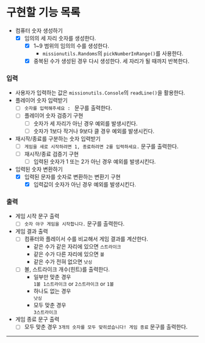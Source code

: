 # 구현할 기능 목록

- 컴퓨터 숫자 생성하기
    - [x] 임의의 세 자리 숫자를 생성한다.
        - [x] 1~9 범위의 임의의 수를 생성한다.
            - `missionutils.Randoms`의 `pickNumberInRange()`를 사용한다.
        - [x] 중복된 수가 생성된 경우 다시 생성한다. 세 자리가 될 때까지 반복한다.

### 입력

- 사용자가 입력하는 값은 `missionutils.Console`의 `readLine()`을 활용한다.
- 플레이어 숫자 입력받기
    - [ ] `숫자를 입력해주세요 : ` 문구를 출력한다.
    - [ ] 플레이어 숫자 검증기 구현
        - [ ] 숫자가 세 자리가 아닌 경우 예외를 발생시킨다.
        - [ ] 숫자가 1보다 작거나 9보다 클 경우 예외를 발생시킨다.
- 재시작/종료를 구분하는 숫자 입력받기
    - [ ] `게임을 새로 시작하려면 1, 종료하려면 2를 입력하세요.` 문구를 출력한다.
    - [ ] 재시작/종료 검증기 구현
        - [ ] 입력된 숫자가 1 또는 2가 아닌 경우 예외를 발생시킨다.
- 입력된 숫자 변환하기
    - [x] 입력된 문자를 숫자로 변환하는 변환기 구현
        - [x] 입력값이 숫자가 아닌 경우 예외를 발생시킨다.

### 출력

- 게임 시작 문구 출력
    - [ ] `숫자 야구 게임을 시작합니다.` 문구를 출력한다.
- 게임 결과 출력
    - [ ] 컴퓨터와 플레이서 수를 비교해서 게임 결과를 계산한다.
        - 같은 수가 같은 자리에 있으면 `스트라이크`
        - 같은 수가 다른 자리에 있으면 `볼`
        - 같은 수가 전혀 없으면 `낫싱`
    - [ ] 볼, 스트라이크 개수(힌트)를 출력한다.
        - 일부만 맞춘 경우 <br>
          `1볼 1스트라이크` or `2스트라이크` or `1볼`
        - 하나도 없는 경우 <br>
          `낫싱`
        - 모두 맞춘 경우 <br>
          `3스트라이크` <br>
- 게임 종료 문구 출력
    - [ ] 모두 맞춘 경우 `3개의 숫자를 모두 맞히셨습니다! 게임 종료` 문구를 출력한다.

---
